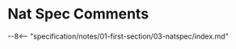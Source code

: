 # Nat Spec Comments

<!-- markdownlint-disable no-inline-html -->
<!-- markdownlint-disable no-space-in-emphasis -->
<!-- cSpell:disable -->

--8<-- "specification/notes/01-first-section/03-natspec/index.md"
